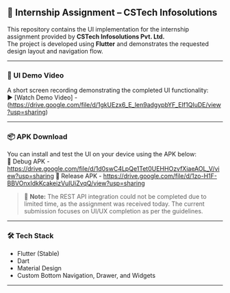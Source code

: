 ## 📱 Internship Assignment – CSTech Infosolutions

This repository contains the UI implementation for the internship assignment provided by **CSTech Infosolutions Pvt. Ltd.**  
The project is developed using **Flutter** and demonstrates the requested design layout and navigation flow.

---

### 🎥 UI Demo Video  
A short screen recording demonstrating the completed UI functionality:  
▶️ [Watch Demo Video] - (https://drive.google.com/file/d/1gkUEzx6_E_len9adgypbYF_EIf1QIuDE/view?usp=sharing)

---

### 📦 APK Download  
You can install and test the UI on your device using the APK below:  
📱 Debug APK - https://drive.google.com/file/d/1d0swC4LpQe1Tet0UEHHOzvfXiaeAOL_V/view?usp=sharing
📱 Release APK - https://drive.google.com/file/d/1zo-H1F-BBVOnxIdkKcakeizVuIUiZvqQ/view?usp=sharing

> 🔔 **Note:** The REST API integration could not be completed due to limited time, as the assignment was received today. The current submission focuses on UI/UX completion as per the guidelines.

---

### 🛠️ Tech Stack

- Flutter (Stable)
- Dart
- Material Design
- Custom Bottom Navigation, Drawer, and Widgets

---
